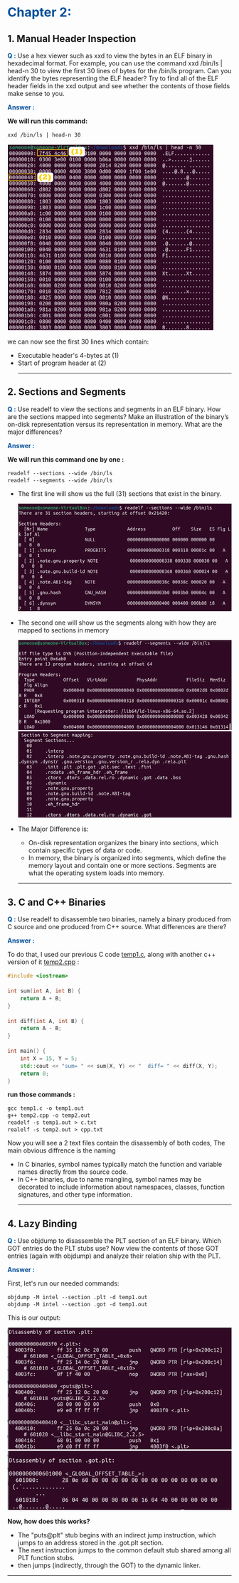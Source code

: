 # <span style="color:#004F98;">**Chapter 2:**</span>

 ## 1. Manual Header Inspection

 <span style="color:#004F98;">**Q :**</span>
 Use a hex viewer such as xxd to view the bytes in an ELF binary in
 hexadecimal format. For example, you can use the command xxd
 /bin/ls | head-n 30 to view the first 30 lines of bytes for the /bin/ls
 program. Can you identify the bytes representing the ELF header?
 Try to find all of the ELF header fields in the xxd output and see
 whether the contents of those fields make sense to you.

<span style="color:#004F98;">**Answer :**</span>


**We will run this command:**
```
xxd /bin/ls | head-n 30
```
![alt text](Images/2-1.png)

we can now see the first 30 lines which contain:
*  Executable header's 4-bytes at (1)
* Start of program header at (2)
    ___

## 2. Sections and Segments

 <span style="color:#004F98;">**Q :**</span>
 Use readelf to view the sections and segments in an ELF binary. How
 are the sections mapped into segments? Make an illustration of the
 binary’s on-disk representation versus its representation in memory.
 What are the major differences?

 <span style="color:#004F98;">**Answer :**</span>

**We will run this command one by one :**
```
readelf --sections --wide /bin/ls
readelf --segments --wide /bin/ls
```
* The first line will show us the full (31) sections that exist in the binary.

    ![alt text](Images/2-2.png)

* The second one will show us the segments along with how they are mapped to sections in memory

    ![alt text](Images/2-3.png)![alt text](Images/2-4.png)

* The Major Difference is:
    * On-disk representation organizes the binary into sections, which contain specific types of data or code.
    * In memory, the binary is organized into segments, which define the memory layout and contain one or more sections. Segments are what the operating system loads into memory.
$~$
    ___

 ## 3. C and C++ Binaries
  <span style="color:#004F98;">**Q :**</span>
Use readelf to disassemble two binaries, namely a binary produced
 from C source and one produced from C++ source. What differences
 are there?

 <span style="color:#004F98;">**Answer :**</span>

To do that, I used our  previous C code [temp1.c](#temp1), along with another c++ version of it [temp2.cpp](#temp2) :


 <a id="temp2"></a> 

```cpp
#include <iostream>

int sum(int A, int B) {
    return A + B;
}

int diff(int A, int B) {
    return A - B;
}

int main() {
    int X = 15, Y = 5;
    std::cout << "sum= " << sum(X, Y) << "  diff= " << diff(X, Y);
    return 0;
}
```

**run those commands :**

```
gcc temp1.c -o temp1.out
g++ temp2.cpp -o temp2.out
readelf -s temp1.out > c.txt
realelf -s temp2.out > cpp.txt
```
Now you will see a 2 text files contain the disassembly of both codes, The main obvious diffrence is the naming
* In C binaries, symbol names typically match the function and variable names directly from the source code.
* In C++ binaries, due to name mangling, symbol names may be decorated to include information about namespaces, classes, function signatures, and other type information. 
    ___

## 4. Lazy Binding
 
  <span style="color:#004F98;">**Q :**</span>
Use objdump to disassemble the PLT section of an ELF binary.
 Which GOT entries do the PLT stubs use? Now view the contents
 of those GOT entries (again with objdump) and analyze their relation
ship with the PLT.

<span style="color:#004F98;">**Answer :**</span>

First, let's run our needed commands:
```
objdump -M intel --section .plt -d temp1.out
objdump -M intel --section .got -d temp1.out
```
This is our output:

![alt text](Images/2-5.png) ![alt text](Images/2-6.png)

**Now, how  does this works?**

* The "puts@plt" stub begins with an indirect jump instruction, which jumps to an address stored in the .got.plt section.
*  The next instruction jumps to the common default stub
 shared among all PLT function stubs.
*  then jumps (indirectly, through the GOT) to the
 dynamic linker.

___


